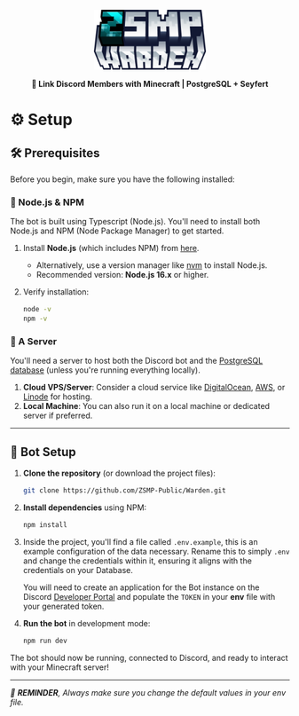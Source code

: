 <p align="center">
  <img src="./assets/project/warden.png" alt="Warden" width="40%" />
</p>
<p align="center">
  <strong>🚀 Link Discord Members with Minecraft | PostgreSQL + Seyfert</strong>
</p>

# ⚙️ Setup

## 🛠️ Prerequisites

Before you begin, make sure you have the following installed:

### 🔹 Node.js & NPM
The bot is built using Typescript (Node.js). You'll need to install both Node.js and NPM (Node Package Manager) to get started.

1. Install **Node.js** (which includes NPM) from [here](https://nodejs.org/en/download/).
   - Alternatively, use a version manager like [nvm](https://github.com/nvm-sh/nvm) to install Node.js.
   - Recommended version: **Node.js 16.x** or higher.

2. Verify installation:
   ```bash
   node -v
   npm -v
   ```

### 🔹 A Server
You'll need a server to host both the Discord bot and the [PostgreSQL database](https://github.com/ZSMP-Public/WardenDB) (unless you're running everything locally).

1. **Cloud VPS/Server**: Consider a cloud service like [DigitalOcean](https://www.digitalocean.com/), [AWS](https://aws.amazon.com/), or [Linode](https://www.linode.com/) for hosting.
2. **Local Machine**: You can also run it on a local machine or dedicated server if preferred.

---

## 🤖 Bot Setup

1. **Clone the repository** (or download the project files):
   ```bash
   git clone https://github.com/ZSMP-Public/Warden.git
   ```

2. **Install dependencies** using NPM:
   ```bash
   npm install
   ```
3. Inside the project, you'll find a file called `.env.example`, this is an example configuration of the data necessary. Rename this to simply `.env` and change the credentials within it, ensuring it aligns with the credentials on your Database.

   You will need to create an application for the Bot instance on the Discord [Developer Portal](https://discord.com/developers/applications) and populate the `TOKEN` in your **env** file with your generated token.

4. **Run the bot** in development mode:
   ```bash
   npm run dev
   ```

The bot should now be running, connected to Discord, and ready to interact with your Minecraft server!

---

_🔐 **REMINDER**, Always make sure you change the default values in your env file._
